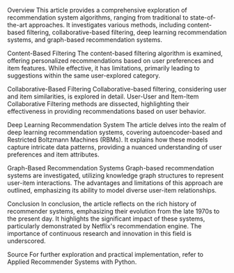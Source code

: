 Overview
This article provides a comprehensive exploration of recommendation system algorithms, ranging from traditional to state-of-the-art approaches. It investigates various methods, including content-based filtering, collaborative-based filtering, deep learning recommendation systems, and graph-based recommendation systems.

Content-Based Filtering
The content-based filtering algorithm is examined, offering personalized recommendations based on user preferences and item features. While effective, it has limitations, primarily leading to suggestions within the same user-explored category.

Collaborative-Based Filtering
Collaborative-based filtering, considering user and item similarities, is explored in detail. User-User and Item-Item Collaborative Filtering methods are dissected, highlighting their effectiveness in providing recommendations based on user behavior.

Deep Learning Recommendation System
The article delves into the realm of deep learning recommendation systems, covering autoencoder-based and Restricted Boltzmann Machines (RBMs). It explains how these models capture intricate data patterns, providing a nuanced understanding of user preferences and item attributes.

Graph-Based Recommendation Systems
Graph-based recommendation systems are investigated, utilizing knowledge graph structures to represent user-item interactions. The advantages and limitations of this approach are outlined, emphasizing its ability to model diverse user-item relationships.

Conclusion
In conclusion, the article reflects on the rich history of recommender systems, emphasizing their evolution from the late 1970s to the present day. It highlights the significant impact of these systems, particularly demonstrated by Netflix's recommendation engine. The importance of continuous research and innovation in this field is underscored.

Source
For further exploration and practical implementation, refer to Applied Recommender Systems with Python.
